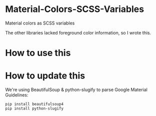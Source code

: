 # Material-Colors-SCSS-Variables
Material colors as SCSS variables

The other libraries lacked foreground color information, so I wrote this.

# How to use this

# How to update this
We're using BeautifulSoup & python-slugify to parse Google Material Guidelines:

    pip install beautifulsoup4
    pip install python-slugify
